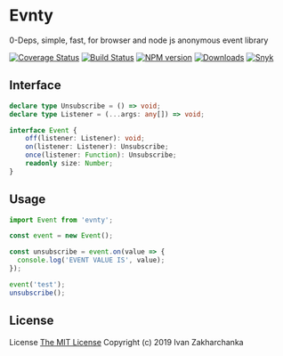 # Evnty

0-Deps, simple, fast, for browser and node js anonymous event library

[![Coverage Status][codecov-image]][codecov-url]
[![Build Status][travis-image]][travis-url]
[![NPM version][npm-image]][npm-url]
[![Downloads][downloads-image]][npm-url]
[![Snyk][snyk-image]][snyk-url]

## Interface

```typescript
declare type Unsubscribe = () => void;
declare type Listener = (...args: any[]) => void;

interface Event {
    off(listener: Listener): void;
    on(listener: Listener): Unsubscribe;
    once(listener: Function): Unsubscribe;
    readonly size: Number;
}
```

## Usage

```js
import Event from 'evnty';

const event = new Event();

const unsubscribe = event.on(value => {
  console.log('EVENT VALUE IS', value);
});

event('test');
unsubscribe();
```

## License
License [The MIT License](http://opensource.org/licenses/MIT)
Copyright (c) 2019 Ivan Zakharchanka

[npm-url]: https://www.npmjs.com/package/evnty
[downloads-image]: https://img.shields.io/npm/dw/evnty.svg?maxAge=43200
[npm-image]: https://img.shields.io/npm/v/evnty.svg?maxAge=43200
[travis-url]: https://travis-ci.org/3axap4eHko/evnty
[travis-image]: https://travis-ci.org/3axap4eHko/evnty.svg?branch=master
[codecov-url]: https://codecov.io/gh/3axap4eHko/evnty
[codecov-image]: https://codecov.io/gh/3axap4eHko/evnty/branch/master/graph/badge.svg?maxAge=43200
[snyk-url]: https://snyk.io/test/npm/evnty/latest
[snyk-image]: https://img.shields.io/snyk/vulnerabilities/github/3axap4eHko/evnty.svg?maxAge=43200
